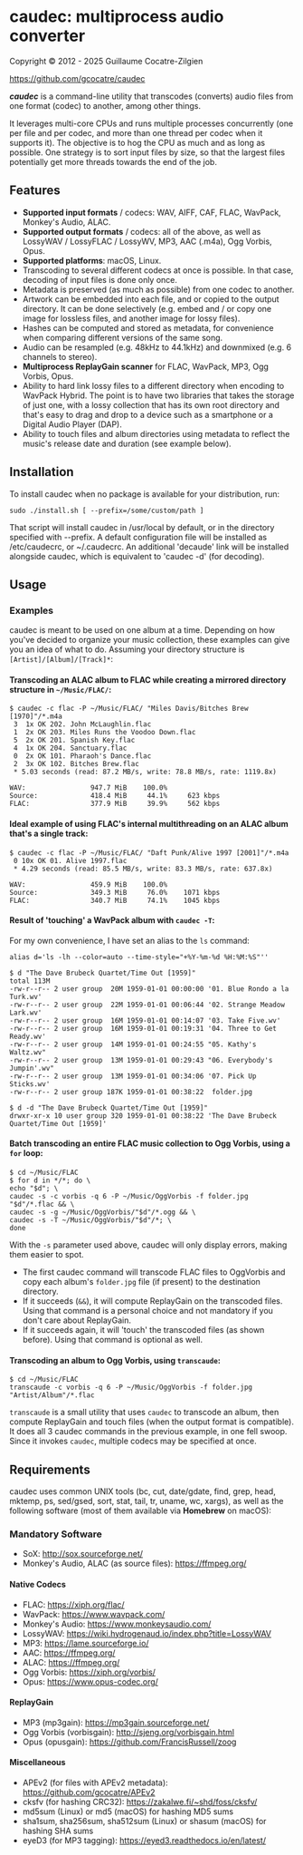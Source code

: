 # caudec: multiprocess audio converter

Copyright © 2012 - 2025 Guillaume Cocatre-Zilgien

https://github.com/gcocatre/caudec

**_caudec_** is a command-line utility that transcodes (converts) audio files from one format (codec) to another, among other things.

It leverages multi-core CPUs and runs multiple processes concurrently (one per file and per codec, and more than one thread per codec when it supports it). The objective is to hog the CPU as much and as long as possible. One strategy is to sort input files by size, so that the largest files potentially get more threads towards the end of the job.

## Features

* **Supported input formats** / codecs: WAV, AIFF, CAF, FLAC, WavPack, Monkey's Audio, ALAC.
* **Supported output formats** / codecs: all of the above, as well as LossyWAV / LossyFLAC / LossyWV, MP3, AAC (.m4a), Ogg Vorbis, Opus.
* **Supported platforms**: macOS, Linux.
* Transcoding to several different codecs at once is possible. In that case, decoding of input files is done only once.
* Metadata is preserved (as much as possible) from one codec to another.
* Artwork can be embedded into each file, and or copied to the output directory. It can be done selectively (e.g. embed and / or copy one image for lossless files, and another image for lossy files).
* Hashes can be computed and stored as metadata, for convenience when comparing different versions of the same song.
* Audio can be resampled (e.g. 48kHz to 44.1kHz) and downmixed (e.g. 6 channels to stereo).
* **Multiprocess ReplayGain scanner** for FLAC, WavPack, MP3, Ogg Vorbis, Opus.
* Ability to hard link lossy files to a different directory when encoding to WavPack Hybrid. The point is to have two libraries that takes the storage of just one, with a lossy collection that has its own root directory and that's easy to drag and drop to a device such as a smartphone or a Digital Audio Player (DAP).
* Ability to touch files and album directories using metadata to reflect the music's release date and duration (see example below).

## Installation

To install caudec when no package is available for your distribution, run:

`sudo ./install.sh [ --prefix=/some/custom/path ]`

That script will install caudec in /usr/local by default, or in the directory
specified with --prefix. A default configuration file will be installed as
/etc/caudecrc, or ~/.caudecrc. An additional 'decaude' link will be installed
alongside caudec, which is equivalent to 'caudec -d' (for decoding).

## Usage

### Examples

caudec is meant to be used on one album at a time. Depending on how you've decided to organize your music collection, these examples can give you an idea of what to do. Assuming your directory structure is `[Artist]/[Album]/[Track]*`:

#### Transcoding an ALAC album to FLAC while creating a mirrored directory structure in `~/Music/FLAC/`:

```
$ caudec -c flac -P ~/Music/FLAC/ "Miles Davis/Bitches Brew [1970]"/*.m4a
 3  1x OK 202. John McLaughlin.flac
 1  2x OK 203. Miles Runs the Voodoo Down.flac
 5  2x OK 201. Spanish Key.flac
 4  1x OK 204. Sanctuary.flac
 0  2x OK 101. Pharaoh's Dance.flac
 2  3x OK 102. Bitches Brew.flac
 * 5.03 seconds (read: 87.2 MB/s, write: 78.8 MB/s, rate: 1119.8x)

WAV:                947.7 MiB    100.0%
Source:             418.4 MiB     44.1%     623 kbps
FLAC:               377.9 MiB     39.9%     562 kbps
```

#### Ideal example of using FLAC's internal multithreading on an ALAC album that's a single track:

```
$ caudec -c flac -P ~/Music/FLAC/ "Daft Punk/Alive 1997 [2001]"/*.m4a
 0 10x OK 01. Alive 1997.flac
 * 4.29 seconds (read: 85.5 MB/s, write: 83.3 MB/s, rate: 637.8x)

WAV:                459.9 MiB    100.0%
Source:             349.3 MiB     76.0%    1071 kbps
FLAC:               340.7 MiB     74.1%    1045 kbps
```

#### Result of 'touching' a WavPack album with `caudec -T`:

For my own convenience, I have set an alias to the `ls` command:
```
alias d='ls -lh --color=auto --time-style="+%Y-%m-%d %H:%M:%S"''
```

```
$ d "The Dave Brubeck Quartet/Time Out [1959]"
total 113M
-rw-r--r-- 2 user group  20M 1959-01-01 00:00:00 '01. Blue Rondo a la Turk.wv'
-rw-r--r-- 2 user group  22M 1959-01-01 00:06:44 '02. Strange Meadow Lark.wv'
-rw-r--r-- 2 user group  16M 1959-01-01 00:14:07 '03. Take Five.wv'
-rw-r--r-- 2 user group  16M 1959-01-01 00:19:31 '04. Three to Get Ready.wv'
-rw-r--r-- 2 user group  14M 1959-01-01 00:24:55 "05. Kathy's Waltz.wv"
-rw-r--r-- 2 user group  13M 1959-01-01 00:29:43 "06. Everybody's Jumpin'.wv"
-rw-r--r-- 2 user group  13M 1959-01-01 00:34:06 '07. Pick Up Sticks.wv'
-rw-r--r-- 2 user group 187K 1959-01-01 00:38:22  folder.jpg

$ d -d "The Dave Brubeck Quartet/Time Out [1959]"
drwxr-xr-x 10 user group 320 1959-01-01 00:38:22 'The Dave Brubeck Quartet/Time Out [1959]'
```

#### Batch transcoding an entire FLAC music collection to Ogg Vorbis, using a `for` loop:

```
$ cd ~/Music/FLAC
$ for d in */*; do \
echo "$d"; \
caudec -s -c vorbis -q 6 -P ~/Music/OggVorbis -f folder.jpg "$d"/*.flac && \
caudec -s -g ~/Music/OggVorbis/"$d"/*.ogg && \
caudec -s -T ~/Music/OggVorbis/"$d"/*; \
done
```

With the `-s` parameter used above, caudec will only display errors, making them easier to spot.

* The first caudec command will transcode FLAC files to OggVorbis and copy each album's `folder.jpg` file (if present) to the destination directory.
* If it succeeds (`&&`), it will compute ReplayGain on the transcoded files. Using that command is a personal choice and not mandatory if you don't care about ReplayGain.
* If it succeeds again, it will 'touch' the transcoded files (as shown before). Using that command is optional as well.

#### Transcoding an album to Ogg Vorbis, using `transcaude`:

```
$ cd ~/Music/FLAC
transcaude -c vorbis -q 6 -P ~/Music/OggVorbis -f folder.jpg "Artist/Album"/*.flac
```

`transcaude` is a small utility that uses `caudec` to transcode an album, then compute ReplayGain and touch files (when the output format is compatible). It does all 3 caudec commands in the previous example, in one fell swoop. Since it invokes `caudec`, multiple codecs may be specified at once.

## Requirements

caudec uses common UNIX tools (bc, cut, date/gdate, find, grep, head, mktemp, ps, sed/gsed, sort, stat, tail, tr, uname, wc, xargs), as well as the following software (most of them available via **Homebrew** on macOS):

### Mandatory Software

* SoX: http://sox.sourceforge.net/
* Monkey's Audio, ALAC (as source files): https://ffmpeg.org/

#### Native Codecs

* FLAC: https://xiph.org/flac/
* WavPack: https://www.wavpack.com/
* Monkey's Audio: https://www.monkeysaudio.com/
* LossyWAV: https://wiki.hydrogenaud.io/index.php?title=LossyWAV
* MP3: https://lame.sourceforge.io/
* AAC: https://ffmpeg.org/
* ALAC: https://ffmpeg.org/
* Ogg Vorbis: https://xiph.org/vorbis/
* Opus: https://www.opus-codec.org/

#### ReplayGain

* MP3 (mp3gain): https://mp3gain.sourceforge.net/
* Ogg Vorbis (vorbisgain): http://sjeng.org/vorbisgain.html
* Opus (opusgain): https://github.com/FrancisRussell/zoog

#### Miscellaneous
* APEv2 (for files with APEv2 metadata): https://github.com/gcocatre/APEv2
* cksfv (for hashing CRC32): https://zakalwe.fi/~shd/foss/cksfv/
* md5sum (Linux) or md5 (macOS) for hashing MD5 sums
* sha1sum, sha256sum, sha512sum (Linux) or shasum (macOS) for hashing SHA sums
* eyeD3 (for MP3 tagging): https://eyed3.readthedocs.io/en/latest/
